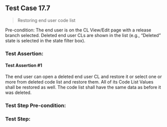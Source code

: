 ## Test Case 17.7

> Restoring end user code list

Pre-condition: The end user is on the CL View/Edit page with a release branch selected. Deleted end user CLs are shown in the list (e.g., “Deleted” state is selected in the state filter box).

### Test Assertion:

#### Test Assertion #1
The end user can open a deleted end user CL and restore it or select one or more from deleted code list and restore them. All of its Code List Values shall be restored as well. The code list shall have the same data as before it was deleted.

### Test Step Pre-condition:



### Test Step: